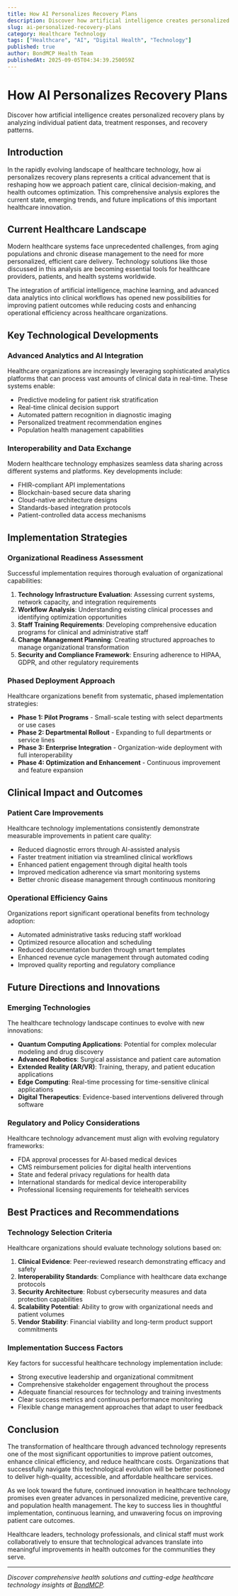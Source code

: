 ```yaml
---
title: How AI Personalizes Recovery Plans
description: Discover how artificial intelligence creates personalized recovery plans by analyzing individual patient data, treatment responses, and recovery patterns.
slug: ai-personalized-recovery-plans
category: Healthcare Technology
tags: ["Healthcare", "AI", "Digital Health", "Technology"]
published: true
author: BondMCP Health Team
publishedAt: 2025-09-05T04:34:39.250059Z
---
```


# How AI Personalizes Recovery Plans

Discover how artificial intelligence creates personalized recovery plans by analyzing individual patient data, treatment responses, and recovery patterns.

## Introduction

In the rapidly evolving landscape of healthcare technology, how ai personalizes recovery plans represents a critical advancement that is reshaping how we approach patient care, clinical decision-making, and health outcomes optimization. This comprehensive analysis explores the current state, emerging trends, and future implications of this important healthcare innovation.

## Current Healthcare Landscape

Modern healthcare systems face unprecedented challenges, from aging populations and chronic disease management to the need for more personalized, efficient care delivery. Technology solutions like those discussed in this analysis are becoming essential tools for healthcare providers, patients, and health systems worldwide.

The integration of artificial intelligence, machine learning, and advanced data analytics into clinical workflows has opened new possibilities for improving patient outcomes while reducing costs and enhancing operational efficiency across healthcare organizations.

## Key Technological Developments

### Advanced Analytics and AI Integration

Healthcare organizations are increasingly leveraging sophisticated analytics platforms that can process vast amounts of clinical data in real-time. These systems enable:

- Predictive modeling for patient risk stratification
- Real-time clinical decision support
- Automated pattern recognition in diagnostic imaging
- Personalized treatment recommendation engines
- Population health management capabilities

### Interoperability and Data Exchange

Modern healthcare technology emphasizes seamless data sharing across different systems and platforms. Key developments include:

- FHIR-compliant API implementations
- Blockchain-based secure data sharing
- Cloud-native architecture designs  
- Standards-based integration protocols
- Patient-controlled data access mechanisms

## Implementation Strategies

### Organizational Readiness Assessment

Successful implementation requires thorough evaluation of organizational capabilities:

1. **Technology Infrastructure Evaluation**: Assessing current systems, network capacity, and integration requirements
2. **Workflow Analysis**: Understanding existing clinical processes and identifying optimization opportunities  
3. **Staff Training Requirements**: Developing comprehensive education programs for clinical and administrative staff
4. **Change Management Planning**: Creating structured approaches to manage organizational transformation
5. **Security and Compliance Framework**: Ensuring adherence to HIPAA, GDPR, and other regulatory requirements

### Phased Deployment Approach

Healthcare organizations benefit from systematic, phased implementation strategies:

- **Phase 1: Pilot Programs** - Small-scale testing with select departments or use cases
- **Phase 2: Departmental Rollout** - Expanding to full departments or service lines
- **Phase 3: Enterprise Integration** - Organization-wide deployment with full interoperability
- **Phase 4: Optimization and Enhancement** - Continuous improvement and feature expansion

## Clinical Impact and Outcomes

### Patient Care Improvements

Healthcare technology implementations consistently demonstrate measurable improvements in patient care quality:

- Reduced diagnostic errors through AI-assisted analysis
- Faster treatment initiation via streamlined clinical workflows
- Enhanced patient engagement through digital health tools
- Improved medication adherence via smart monitoring systems
- Better chronic disease management through continuous monitoring

### Operational Efficiency Gains

Organizations report significant operational benefits from technology adoption:

- Automated administrative tasks reducing staff workload
- Optimized resource allocation and scheduling
- Reduced documentation burden through smart templates
- Enhanced revenue cycle management through automated coding
- Improved quality reporting and regulatory compliance

## Future Directions and Innovations

### Emerging Technologies

The healthcare technology landscape continues to evolve with new innovations:

- **Quantum Computing Applications**: Potential for complex molecular modeling and drug discovery
- **Advanced Robotics**: Surgical assistance and patient care automation
- **Extended Reality (AR/VR)**: Training, therapy, and patient education applications
- **Edge Computing**: Real-time processing for time-sensitive clinical applications
- **Digital Therapeutics**: Evidence-based interventions delivered through software

### Regulatory and Policy Considerations

Healthcare technology advancement must align with evolving regulatory frameworks:

- FDA approval processes for AI-based medical devices
- CMS reimbursement policies for digital health interventions
- State and federal privacy regulations for health data
- International standards for medical device interoperability
- Professional licensing requirements for telehealth services

## Best Practices and Recommendations

### Technology Selection Criteria

Healthcare organizations should evaluate technology solutions based on:

1. **Clinical Evidence**: Peer-reviewed research demonstrating efficacy and safety
2. **Interoperability Standards**: Compliance with healthcare data exchange protocols
3. **Security Architecture**: Robust cybersecurity measures and data protection capabilities
4. **Scalability Potential**: Ability to grow with organizational needs and patient volumes
5. **Vendor Stability**: Financial viability and long-term product support commitments

### Implementation Success Factors

Key factors for successful healthcare technology implementation include:

- Strong executive leadership and organizational commitment
- Comprehensive stakeholder engagement throughout the process
- Adequate financial resources for technology and training investments
- Clear success metrics and continuous performance monitoring
- Flexible change management approaches that adapt to user feedback

## Conclusion

The transformation of healthcare through advanced technology represents one of the most significant opportunities to improve patient outcomes, enhance clinical efficiency, and reduce healthcare costs. Organizations that successfully navigate this technological evolution will be better positioned to deliver high-quality, accessible, and affordable healthcare services.

As we look toward the future, continued innovation in healthcare technology promises even greater advances in personalized medicine, preventive care, and population health management. The key to success lies in thoughtful implementation, continuous learning, and unwavering focus on improving patient care outcomes.

Healthcare leaders, technology professionals, and clinical staff must work collaboratively to ensure that technological advances translate into meaningful improvements in health outcomes for the communities they serve.

---

*Discover comprehensive health solutions and cutting-edge healthcare technology insights at [BondMCP](https://www.bondmcp.com).*